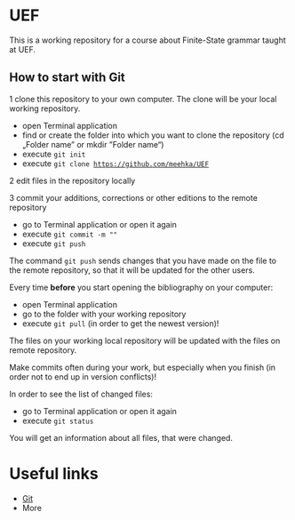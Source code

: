 
# UEF

This is a working repository for a course about Finite-State grammar taught at UEF.

## How to start with Git
1 clone this repository to your own computer. The clone will be your local working repository.
  - open Terminal application
  - find or create the folder into which you want to clone the repository (cd „Folder name” or mkdir ”Folder name“)
  - execute <code>git init</code>
  - execute <code>git clone https://github.com/meehka/UEF</code>

2 edit files in the repository locally

3 commit your additions, corrections or other editions to the remote repository
  - go to Terminal application or open it again
  - execute <code>git commit -m "<YOUR LOG MESSAGE>" <FILENAME></code> 
  - execute <code>git push</code>
  
The command <code>git push</code> sends changes that you have made on the file to the remote repository, so that it will be updated for the other users.

Every time **before** you start opening the bibliography on your computer:
- open Terminal application
- go to the folder with your working repository
- execute <code>git pull</code> (in order to get the newest version)!

The files on your working local repository will be updated with the files on remote repository. 

Make commits often during your work, but especially when you finish (in order not to end up in version conflicts)!

In order to see the list of changed files:
- go to Terminal application or open it again 
- execute <code>git status</code>

You will get an information about all files, that were changed. 

# Useful links

- [Git](https://en.wikipedia.org/wiki/Git)
- More
